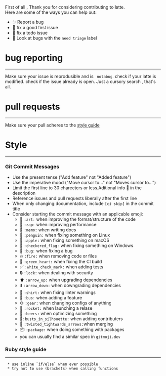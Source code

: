 First of all , Thank you for considering contributing to latte.
<br>
Here are some of the ways you can help out:
- ✨ Report a bug
- 🔨 fix a good first issue
- 🔨 fix  a todo issue
- 🔨 Look at bugs with the ``need triage`` label

# bug reporting
____
Make sure your issue is reprodusible and is  `` notabug``.
check if your latte is modified.
check if the issue already is open. Just a cursory search , that's all.


# pull requests
____
Make sure your pull adheres to the <a href="https://github.com/Pandademic/Latte/blob/master/CONTRIBUTING.md/#Style">style guide</a>


# Style 
____
### Git Commit Messages

* Use the present tense ("Add feature" not "Added feature")
* Use the imperative mood ("Move cursor to..." not "Moves cursor to...")
* Limit the first line to 30 charecters or less.Aditional info :memo: in the description
* Reference issues and pull requests liberally after the first line
* When only changing documentation, include `[ci skip]` in the commit title
* Consider starting the commit message with an applicable emoji:
    * :art: `:art:` when improving the format/structure of the code
    * :racehorse: `:zap:` when improving performance
    * :memo: `:memo:` when writing docs
    * :penguin: `:penguin:` when fixing something on Linux
    * :apple: `:apple:` when fixing something on macOS
    * :checkered_flag: `:checkered_flag:` when fixing something on Windows
    * :bug: `:bug:` when fixing a bug
    * :fire: `:fire:` when removing code or files
    * :green_heart: `:green_heart:` when fixing the CI build
    * :white_check_mark: `:white_check_mark:` when adding tests
    * :lock: `:lock:` when dealing with security
    * :arrow_up: `:arrow_up:` when upgrading dependencies
    * :arrow_down: `:arrow_down:` when downgrading dependencies
    * :shirt: `:shirt:` when fixing linter warnings
    * :bus: `:bus:` when adding a feature
    * :gear: `:gear:` when changing configs of anything
    * :rocket: `:rocket:` when launching a relase
    * :beers: `:beers:` when optimizing something
    * :busts_in_silhouette:`:busts_in_silhouette:` when adding contributers
    * 🔀 `:twisted_tightwards_arrows:`when merging
    * 📦 `:package:` when doing something with packages
    * you can usually find a similar spec in `gitmoji.dev`
### Ruby style guide
_____
     * use inline `if/else` when ever possible
     * try not to use (brackets) when calling functions


